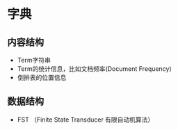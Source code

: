 # 字典

## 内容结构
* Term字符串
* Term的统计信息，比如文档频率(Document Frequency)
* 倒排表的位置信息

## 数据结构
* FST （Finite State Transducer 有限自动机算法）
